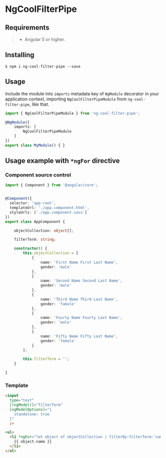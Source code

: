 # NgCoolFilterPipe

## Requirements

>- Angular 5 or higher.

## Installing

	$ npm i ng-cool-filter-pipe --save

## Usage

Include the module into `imports` metadata key of `NgModule` decorator in your application context, importing `NgCoolFilterPipeModule` from `ng-cool-filter-pipe`, like that.

```typescript
import { NgCoolFilterPipeModule } from 'ng-cool-filter-pipe';

@NgModule({
    imports: [
        NgCoolFilterPipeModule
    ]
})
export class MyModule() { }
```

## Usage example with ```*ngFor``` directive

### Component source control

```typescript
import { Component } from '@angular/core';


@Component({
  selector: 'app-root',
  templateUrl: './app.component.html',
  styleUrls: ['./app.component.sass']
})
export class AppComponent {

    objectCollection: object[];

    filterTerm: string;

    constructor() {
        this.objectCollection = [
            {
                name: 'First Name First Last Name',
                gender: 'male'
            },
            {
                name: 'Second Name Second Last Name',
                gender: 'male'
            },
            {
                name: 'Third Name Third Last Name',
                gender: 'famale'
            },
            {
                name: 'Fourty Name Fourty Last Name',
                gender: 'male'
            },
            {
                name: 'Fifty Name Fifty Last Name',
                gender: 'female'
            }
        ];

        this.filterTerm = '';
    }

}
```

### Template
```html
<input
  type="text"
  [(ngModel)]="filterTerm"
  [ngModelOptions]="{
    standalone: true
  }"
  />

<ul>
  <li *ngFor="let object of objectCollection | filterBy:filterTerm:'name'">
    {{ object.name }}
  </li>
</ul>
```

